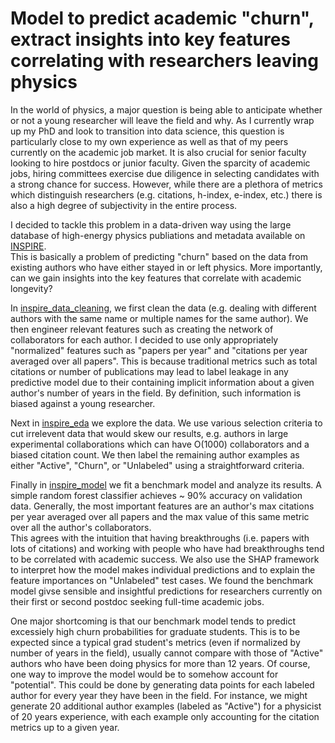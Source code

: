 # Model to predict academic "churn", extract insights into key features correlating with researchers leaving physics

In the world of physics, a major question is being able to anticipate whether or not a young researcher will leave the field and why. 
As I currently wrap up my PhD and look to transition into data science, this question is particularly close to my own experience as well as that of my peers currently on the academic job market.
It is also crucial for senior faculty looking to hire postdocs or junior faculty. 
Given the sparcity of academic jobs, hiring committees exercise due diligence in selecting candidates with a strong chance for success. 
However, while there are a plethora of metrics which distinguish researchers (e.g. citations, h-index, e-index, etc.) there is also a high degree of subjectivity in the entire process. 

I decided to tackle this problem in a data-driven way using the large database of high-energy physics publiations and metadata available on [INSPIRE](https://www.inspirehep.net).  
This is basically a problem of predicting "churn" based on the data from existing authors who have either stayed in or left physics. 
More importantly, can we gain insights into the key features that correlate with academic longevity? 

In [inspire_data_cleaning](https://nbviewer.jupyter.org/github/vijayoct27/physics-churn/blob/master/inspire_data_cleaning.ipynb), we first clean the data (e.g. dealing with different authors with the same name or multiple names for the same author). 
We then engineer relevant features such as creating the network of collaborators for each author. 
I decided to use only appropriately "normalized" features such as "papers per year" and "citations per year averaged over all papers". 
This is because traditional metrics such as total citations or number of publications may lead to label leakage in any predictive model due to their containing implicit information about a given author's number of years in the field. 
By definition, such information is biased against a young researcher. 

Next in [inspire_eda](https://nbviewer.jupyter.org/github/vijayoct27/physics-churn/blob/master/inspire_eda.ipynb) we explore the data. 
We use various selection criteria to cut irrelevent data that would skew our results, e.g. authors in large experimental collaborations which can have O(1000) collaborators and a biased citation count. 
We then label the remaining author examples as either "Active", "Churn", or "Unlabeled" using a straightforward criteria. 

Finally in [inspire_model](https://nbviewer.jupyter.org/github/vijayoct27/physics-churn/blob/master/inspire_model.ipynb) we fit a benchmark model and analyze its results. 
A simple random forest classifier achieves ~ 90% accuracy on validation data. 
Generally, the most important features are an author's max citations per year averaged over all papers and the max value of this same metric over all the author's collaborators.  
This agrees with the intuition that having breakthroughs (i.e. papers with lots of citations) and working with people who have had breakthroughs tend to be correlated with academic success. 
We also use the SHAP framework to interpret how the model makes individual predictions and to explain the feature importances on "Unlabeled" test cases. 
We found the benchmark model givse sensible and insightful predictions for researchers currently on their first or second postdoc seeking full-time academic jobs. 

One major shortcoming is that our benchmark model tends to predict excessiely high churn probabilities for graduate students. 
This is to be expected since a typical grad student's metrics (even if normalized by number of years in the field), usually cannot compare with those of "Active" authors who have been doing physics for more than 12 years.
Of course, one way to improve the model would be to somehow account for "potential".
This could be done by generating data points for each labeled author for every year they have been in the field. 
For instance, we might generate 20 additional author examples (labeled as "Active") for a physicist of 20 years experience, with each example only accounting for the citation metrics up to a given year.

